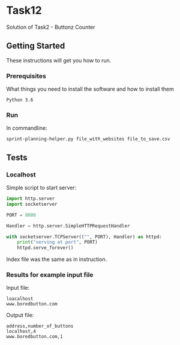 # Task12

Solution of Task2 - Buttonz Counter

## Getting Started

These instructions will get you how to run.

### Prerequisites

What things you need to install the software and how to install them

```
Python 3.6
```

### Run

In commandline:

```
sprint-planning-helper.py file_with_websites file_to_save.csv
```

## Tests


### Localhost

Simple script to start server:

```python
import http.server
import socketserver

PORT = 8080

Handler = http.server.SimpleHTTPRequestHandler

with socketserver.TCPServer(("", PORT), Handler) as httpd:
    print("serving at port", PORT)
    httpd.serve_forever()
```
Index file was the same as in instruction. 

### Results for example input file
Input file:
```
loacalhost
www.boredbutton.com
```
Output file:
```
address,number_of_buttons
localhost,4
www.boredbutton.com,1
```
 
